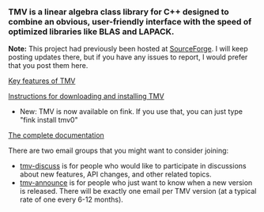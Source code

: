 ### TMV is a linear algebra class library for C++ designed to combine an obvious, user-friendly interface with the speed of optimized libraries like BLAS and LAPACK. ###

**Note:** This project had previously been hosted at [SourceForge](http://sourceforge.net/projects/tmv-cpp/).  I will keep posting updates there, but if you have any issues to report, I would prefer that you post them here.

[Key features of TMV](Features.md)

[Instructions for downloading and installing TMV](Installation.md)
  * New: TMV is now available on fink.  If you use that, you can just type "fink install tmv0"

[The complete documentation](https://googledrive.com/host/0B6hIz9tCW5iZdEcybFNjRHFmOEE/tmv0.72.pdf)

There are two email groups that you might want to consider joining:
  * [tmv-discuss](http://groups.google.com/group/tmv-discuss) is for people who would like to participate in discussions about new features, API changes, and other related topics.
  * [tmv-announce](http://groups.google.com/group/tmv-announce) is for people who just want to know when a new version is released.  There will be exactly one email per TMV version (at a typical rate of one every 6-12 months).